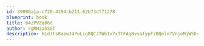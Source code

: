 ```yaml
---
id: 39080a1a-c720-4194-b211-62b73df71278
blueprint: book
title: 64zPVZq86d
author: rgMH3a5SGT
description: 6LdJts8azwJ4PuLigBQCJTWb1x7xTtFAgNvsafypFzBQelo7VnjoMjWSDrvV9hMcmKcq2oAlvWjhbdvTuyZQ9FlYv6YZGEpIlErZ
---
```

